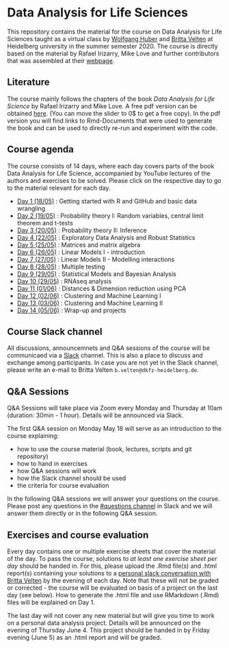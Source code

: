 # Data Analysis for Life Sciences 
This repository contains the material for the course on Data Analysis for Life Sciences taught as a virtual class by [Wolfgang Huber](https://www.huber.embl.de) and [Britta Velten](https://github.com/bv2) at Heidelberg university in the summer semester 2020. The course is directly based on the material by Rafael Irizarry, Mike Love and further contributors that was assembled at their [webpage](https://rafalab.github.io/pages/harvardx.html).

## Literature
The course mainly follows the chapters of the book *Data Analysis for Life Science* by Rafael Irizarry and Mike Love. A free pdf version can be obtained [here](https://leanpub.com/dataanalysisforthelifesciences). (You can move the slider to 0$ to get a free copy). In the pdf version you will find links to Rmd-Documents that were used to generate the book and can be used to directly re-run and experiment with the code.


## Course agenda
The course consists of 14 days, where each day covers parts of the book Data Analysis for Life Science, accompanied by YouTube lectures of the authors and exercises to be solved. Please click on the respective day to go to the material relevant for each day.

* [Day 1 (18/05)](material/day1/) :  Getting started with R and GitHub and basic data wrangling
* [Day 2 (19/05)](material/day2/) : Probability theory I: Random variables, central limit theorem and t-tests 
* [Day 3 (20/05)](material/day3/) : Probability theory II: Inference
* [Day 4 (22/05)](material/day4/) : Exploratory Data Analysis and Robust Statistics
* [Day 5 (25/05)](material/day5/) : Matrices and matrix algebra
* [Day 6 (26/05)](material/day6/) : Linear Models I - introduction
* [Day 7 (27/05)](material/day7/) : Linear Models II - Modelling interactions
* [Day 8 (28/05)](material/day8/) : Multiple testing
* [Day 9 (29/05)](material/day9/) : Statistical Models and Bayesian Analysis 
* [Day 10 (29/05)](material/day10/) : RNAseq analysis
* [Day 11 (01/06)](material/day11/) :  Distances & Dimension reduction using PCA
* [Day 12 (02/06)](material/day12/) : Clustering and Machine Learning I 
* [Day 13 (03/06)](material/day13/) : Clustering and Machine Learning II
* [Day 14 (05/06)](material/day14/) : Wrap-up and projects


## Course Slack channel
All discussions, announcemnets and Q&A sessions of the course will be communicaed via a [Slack](https://slack.com) channel. This is also a place to discuss and exchange among participants. In case you are not yet in the Slack channel, please write an e-mail to Britta Velten `b.velten@dkfz-heidelberg.de`.

## Q&A Sessions
Q&A Sessions will take place via Zoom every Monday and Thursday at 10am (duration: 30min - 1 hour). Details will be announced via Slack. 

The first Q&A session on Monday May 18 will serve as an introduction to the course explaining:

- how to use the course material (book, lectures, scripts and git repository)
- how to hand in exercises
- how Q&A sessions will work
- how the Slack channel should be used
- the criteria for course evaluation

In the following Q&A sessions we will answer your questions on the course. Please post any questions in the  [#questions channel](https://dataanalysis4-xqg7747.slack.com/archives/C012RP3781H) in Slack and we will answer them directly or in the following Q&A session.

## Exercises and course evaluation
Every day contains one or multiple exercise sheets that cover the material of the day.
To pass the course, solutions to *at least one exercise sheet per day* should be handed in. For this, please upload the .Rmd file(s) and .html report(s) containing your solutions to a [personal slack conversation with Britta Velten](https://dataanalysis4-xqg7747.slack.com/archives/D012Q4UHDGV) by the evening of each day. Note that these will not be graded or corrected - the course will be evaluated on basis of a project on the last day (see below). How to generate the .html file and use RMarkdown (.Rmd) files will be explained on Day 1. 

The last day will not cover any new material but will give you time to work on a personal data analysis project. Details will be announced on the evening of Thursday June 4. This project should be handed in by Friday evening (June 5) as an .html report and will be graded.
